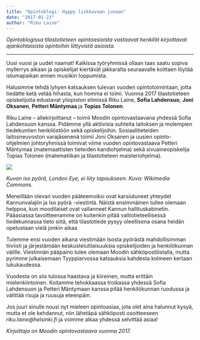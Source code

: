 ```yaml
---
title: "Opintoblogi: Hyppy liikkuvaan junaan"
date: "2017-01-23"
author: "Riku Laine"
---
```


_Opintoblogissa tilastotieteen opintoasioista vastaavat henkilöt kirjoittavat ajankohtaisista opintoihin liittyvistä asioista._

* * *

Uusi vuosi ja uudet naamat! Kaikissa työryhmissä ollaan taas saatu sopiva myllerrys aikaan ja opiskelijat kiertävät jakkaralta seuraavalle koittaen löytää istumapaikan ennen musiikin loppumista.

Halusimme tehdä lyhyen katsauksen tulevan vuoden opintotoimintaan, jotta tiedätte ketä vetää hihasta, kun homma ei toimi. Vuonna 2017 tilastotieteen opiskelijoita edustavat yliopiston elimissä Riku Laine, **Sofia Lahdensuo**, **Joni Oksanen**, **Petteri Mäntymaa** ja **Topias Tolonen**.

Riku Laine – allekirjoittanut – toimii Moodin opintovastaavana yhdessä Sofia Lahdensuon kanssa. Pidämme yllä aktiivisia suhteita laitoksen ja molempien tiedekuntien henkilöstöön sekä opiskelijoihin. Sosiaalitieteiden laitosneuvoston varajäsenenä toimii Joni Oksanen ja uusien opinto-ohjelmien johtoryhmissä toimivat viime vuoden opintovastaava Petteri Mäntymaa (matemaattisten tieteiden kandiohjelma) sekä sivuaineopiskelija Topias Tolonen (matematiikan ja tilastotieteen maisteriohjelma).

![](https://upload.wikimedia.org/wikipedia/commons/b/b4/London_Eye_Twilight_April_2006.jpg) 

_Kuvan iso pyörä, London Eye, ei liity tapaukseen. Kuva: Wikimedia Commons._

Meneillään olevan vuoden pääteemoiksi ovat karsiutuneet yhteydet Kannunvalajiin ja Iso pyörä -viestintä. Näistä ensimmäinen tullee olemaan helppoa, kun moodilaiset ovat vallanneet Kannun hallituskabinetin. Pääasiassa tavoitteenamme on kuitenkin pitää valtiotieteellisessä tiedekunnassa tieto siitä, että tilastotiede pysyy oleellisena osana heidän opetustaan vielä jonkin aikaa

Tulemme ensi vuoden aikana viestimään Isosta pyörästä mahdollisimman tiiviisti ja järjestämään keskustelutilaisuuksia opiskelijoiden ja henkilökunnan välille. Viestinnän pääpaino tulee olemaan Moodin sähköpostilistalla, mutta pyrimme julkaisemaan Tyyppiarvossa katsauksia kahdesta kolmeen kertaan lukukaudessa.

Vuodesta on siis tulossa haastava ja kiireinen, mutta erittäin mielenkiintoinen. Koitamme tehokkaassa troikassa yhdessä Sofia Lahdensuon ja Petteri Mäntymaan kanssa pitää henkilökunnan ruodussa ja välittää risuja ja ruusuja eteenpäin.

Jos juuri sinulle nousi nyt mieleen opintoasiaa, jota olet aina halunnut kysyä, mutta et ole kehdannut, niin lähetäpä sähköposti osoitteeseen _riku.laine@helsinki.fi_ ja voimme alkaa yhdessä selvittää asiaa!

_Kirjoittaja on Moodin opintovastaava vuonna 2017._
